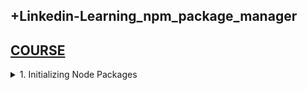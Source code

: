 ## +Linkedin-Learning_npm_package_manager

## [COURSE](https://www.linkedin.com/learning/learning-npm-a-package-manager/learning-npm?resume=false)

<details>
<summary>1. Initializing Node Packages </summary>

# Initializing Node Packages

```js

```

```js

```

```js

```

```js

```

```js

```

```js

```

```js

```

```js

```

```js

```

# #END</details>
